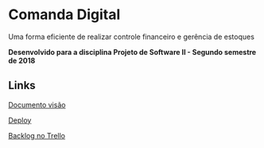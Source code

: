 # Comanda Digital
Uma forma eficiente de realizar controle financeiro e gerência de estoques

**Desenvolvido para a disciplina Projeto de Software II - Segundo semestre de 2018**

## Links

[Documento visão](https://docs.google.com/document/d/1N29tnpA0BOTXBQ6RXQDhlWgOqm1buFdwWkRjxUVgqNg/edit?usp=sharing)

[Deploy](http://augustocb.ddns.net:8080)

[Backlog no Trello](https://trello.com/b/abeQ1h3C)
